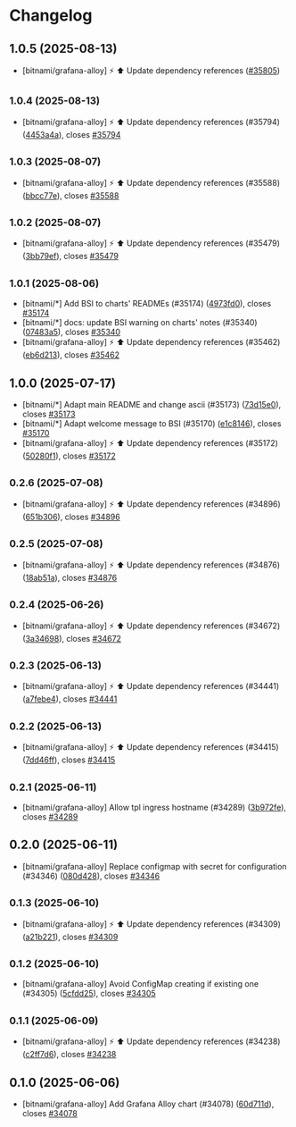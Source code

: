 # Changelog

## 1.0.5 (2025-08-13)

* [bitnami/grafana-alloy] :zap: :arrow_up: Update dependency references ([#35805](https://github.com/bitnami/charts/pull/35805))

## <small>1.0.4 (2025-08-13)</small>

* [bitnami/grafana-alloy] :zap: :arrow_up: Update dependency references (#35794) ([4453a4a](https://github.com/bitnami/charts/commit/4453a4a83a936ed98f20617cc29130dcf164a51f)), closes [#35794](https://github.com/bitnami/charts/issues/35794)

## <small>1.0.3 (2025-08-07)</small>

* [bitnami/grafana-alloy] :zap: :arrow_up: Update dependency references (#35588) ([bbcc77e](https://github.com/bitnami/charts/commit/bbcc77e19418e386f80323b0cd96c2d3a774c414)), closes [#35588](https://github.com/bitnami/charts/issues/35588)

## <small>1.0.2 (2025-08-07)</small>

* [bitnami/grafana-alloy] :zap: :arrow_up: Update dependency references (#35479) ([3bb79ef](https://github.com/bitnami/charts/commit/3bb79ef1c086ba6f2b6cafe02cc476805d543889)), closes [#35479](https://github.com/bitnami/charts/issues/35479)

## <small>1.0.1 (2025-08-06)</small>

* [bitnami/*] Add BSI to charts' READMEs (#35174) ([4973fd0](https://github.com/bitnami/charts/commit/4973fd08dd7e95398ddcc4054538023b542e19f2)), closes [#35174](https://github.com/bitnami/charts/issues/35174)
* [bitnami/*] docs: update BSI warning on charts' notes (#35340) ([07483a5](https://github.com/bitnami/charts/commit/07483a5ed964b409266dc025e4b55bf2eb0f621c)), closes [#35340](https://github.com/bitnami/charts/issues/35340)
* [bitnami/grafana-alloy] :zap: :arrow_up: Update dependency references (#35462) ([eb6d213](https://github.com/bitnami/charts/commit/eb6d213d58f54e2f9a51cf43ea88b859a997bbaf)), closes [#35462](https://github.com/bitnami/charts/issues/35462)

## 1.0.0 (2025-07-17)

* [bitnami/*] Adapt main README and change ascii (#35173) ([73d15e0](https://github.com/bitnami/charts/commit/73d15e03e04647efa902a1d14a09ea8657429cd0)), closes [#35173](https://github.com/bitnami/charts/issues/35173)
* [bitnami/*] Adapt welcome message to BSI (#35170) ([e1c8146](https://github.com/bitnami/charts/commit/e1c8146831516fb35de736a6f3fd10e5e7a44286)), closes [#35170](https://github.com/bitnami/charts/issues/35170)
* [bitnami/grafana-alloy] :zap: :arrow_up: Update dependency references (#35172) ([50280f1](https://github.com/bitnami/charts/commit/50280f123fc2fb9f01cdcebac0d1b302f29efbbc)), closes [#35172](https://github.com/bitnami/charts/issues/35172)

## <small>0.2.6 (2025-07-08)</small>

* [bitnami/grafana-alloy] :zap: :arrow_up: Update dependency references (#34896) ([651b306](https://github.com/bitnami/charts/commit/651b3061d44ef1dfe310ec0c423315a439fba0d4)), closes [#34896](https://github.com/bitnami/charts/issues/34896)

## <small>0.2.5 (2025-07-08)</small>

* [bitnami/grafana-alloy] :zap: :arrow_up: Update dependency references (#34876) ([18ab51a](https://github.com/bitnami/charts/commit/18ab51ab7a1da2c6014a0b111f1bbfe40e49eaa7)), closes [#34876](https://github.com/bitnami/charts/issues/34876)

## <small>0.2.4 (2025-06-26)</small>

* [bitnami/grafana-alloy] :zap: :arrow_up: Update dependency references (#34672) ([3a34698](https://github.com/bitnami/charts/commit/3a34698140b7edba5c18ac15f51a85e2e56e481e)), closes [#34672](https://github.com/bitnami/charts/issues/34672)

## <small>0.2.3 (2025-06-13)</small>

* [bitnami/grafana-alloy] :zap: :arrow_up: Update dependency references (#34441) ([a7febe4](https://github.com/bitnami/charts/commit/a7febe46ca0879ccd35a01bf04d6587b09ea6550)), closes [#34441](https://github.com/bitnami/charts/issues/34441)

## <small>0.2.2 (2025-06-13)</small>

* [bitnami/grafana-alloy] :zap: :arrow_up: Update dependency references (#34415) ([7dd46ff](https://github.com/bitnami/charts/commit/7dd46ff8d6f3b832a54771d8d28e102eb587892c)), closes [#34415](https://github.com/bitnami/charts/issues/34415)

## <small>0.2.1 (2025-06-11)</small>

* [bitnami/grafana-alloy] Allow tpl ingress hostname (#34289) ([3b972fe](https://github.com/bitnami/charts/commit/3b972fe56336725d1eee83484cd9befb859e77fd)), closes [#34289](https://github.com/bitnami/charts/issues/34289)

## 0.2.0 (2025-06-11)

* [bitnami/grafana-alloy] Replace configmap with secret for configuration (#34346) ([080d428](https://github.com/bitnami/charts/commit/080d4285658323a0ed357999e3e41693feceb7e6)), closes [#34346](https://github.com/bitnami/charts/issues/34346)

## <small>0.1.3 (2025-06-10)</small>

* [bitnami/grafana-alloy] :zap: :arrow_up: Update dependency references (#34309) ([a21b221](https://github.com/bitnami/charts/commit/a21b22148fbf5faef8b50ad83a658cf70dc1134d)), closes [#34309](https://github.com/bitnami/charts/issues/34309)

## <small>0.1.2 (2025-06-10)</small>

* [bitnami/grafana-alloy] Avoid ConfigMap creating if existing one (#34305) ([5cfdd25](https://github.com/bitnami/charts/commit/5cfdd25b5df92747a8ee3492242abad89f437d7b)), closes [#34305](https://github.com/bitnami/charts/issues/34305)

## <small>0.1.1 (2025-06-09)</small>

* [bitnami/grafana-alloy] :zap: :arrow_up: Update dependency references (#34238) ([c2ff7d6](https://github.com/bitnami/charts/commit/c2ff7d60111926370948eab85b2e4f2f4959495f)), closes [#34238](https://github.com/bitnami/charts/issues/34238)

## 0.1.0 (2025-06-06)

* [bitnami/grafana-alloy] Add Grafana Alloy chart (#34078) ([60d711d](https://github.com/bitnami/charts/commit/60d711d93c4fa1c93b9f8941928d874477d972c3)), closes [#34078](https://github.com/bitnami/charts/issues/34078)
